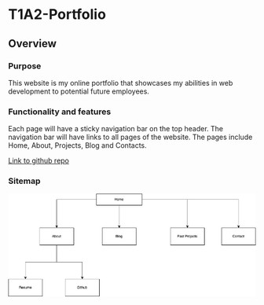 # T1A2-Portfolio

## Overview

### Purpose
This website is my online portfolio that showcases my abilities in web development to potential future employees.

### Functionality and features
Each page will have a sticky navigation bar on the top header. The navigation bar will have links to all pages of the website.
The pages include Home, About, Projects, Blog and Contacts.




[Link to github repo](https://github.com/tiffanyv185/T1A2-Portfolio.git)

### Sitemap
![SiteMap](./SiteMap.png)